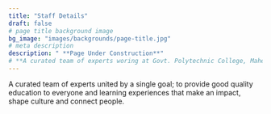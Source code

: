 ```yaml
---
title: "Staff Details"
draft: false
# page title background image
bg_image: "images/backgrounds/page-title.jpg"
# meta description
description: " **Page Under Construction**"
# **A curated team of experts woring at Govt. Polytechnic College, Maheshwaram.**
---
```


A curated team of experts united by a single goal; to provide good quality education to everyone and learning experiences that make an impact, shape culture and connect people.
